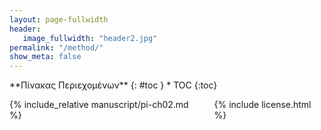```yaml
---
layout: page-fullwidth
header:
   image_fullwidth: "header2.jpg"
permalink: "/method/"
show_meta: false
---
```


<div class="row">
<div class="medium-4 medium-push-8 columns" markdown="1">
<div class="panel radius" markdown="1">
**Πίνακας Περιεχομένων**
{: #toc }
*  TOC
{:toc}
</div>
</div><!-- /.medium-4.columns -->

<div class="medium-8 medium-pull-4 columns" markdown="1">

{% include_relative manuscript/pi-ch02.md %}

{% include license.html %}

</div><!-- /.medium-8.columns -->
</div><!-- /.row -->
